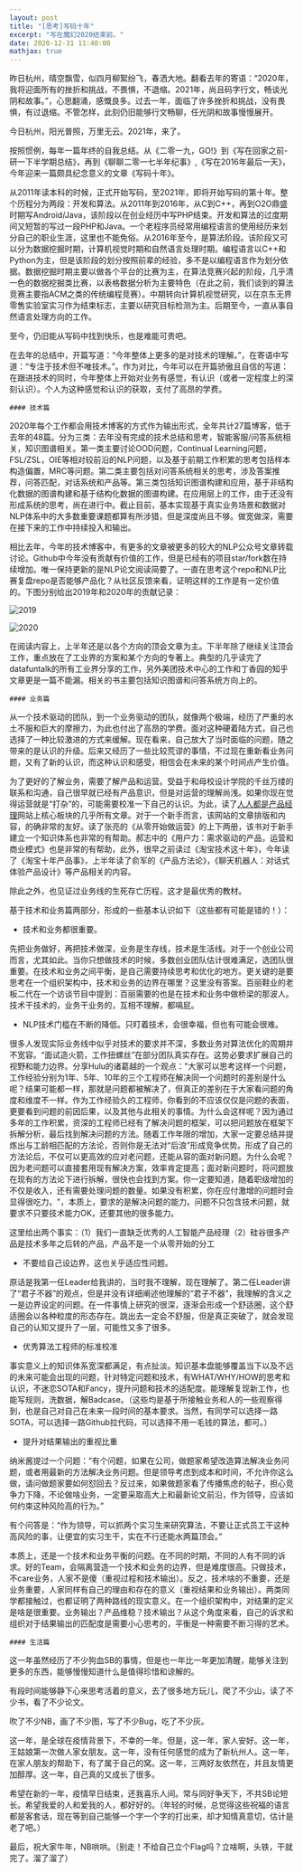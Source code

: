 ```yaml
---
layout: post
title: "[思考]写码十年"
excerpt: "写在魔幻2020结束前。"
date: 2020-12-31 11:40:00
mathjax: true
---
```


昨日杭州，晴空飘雪，似四月柳絮纷飞，春洒大地。翻看去年的寄语：“2020年，我将迎面所有的挫折和挑战，不畏惧，不退缩。2021年，尚且码字行文，畅谈光阴和故事。”，心思翻涌，感慨良多。过去一年，面临了许多挫折和挑战，没有畏惧，有过退缩。不管怎样，此刻仍旧能够行文畅聊，任光阴和故事慢慢展开。

今日杭州，阳光普照，万里无云。​2021年，来了。

按照惯例，每年一篇年终的自我总结。从《二零一九，GO!》到《写在回家之前-研一下半学期总结》，再到《聊聊二零一七半年纪事》,《写在2016年最后一天》，今年迎来一篇颇具纪念意义的文章《写码十年》。

从2011年读本科的时候，正式开始写码，至2021年，即将开始写码的第十年。整个历程分为两段：开发和算法。从2011年到2016年，从C到C++，再到O2O鼎盛时期写Android/Java，该阶段以在创业经历中写PHP结束。开发和算法的过度期间又短暂的写过一段PHP和Java。一个老程序员经常用编程语言的使用经历来划分自己的职业生涯，这里也不能免俗。从2016年至今，是算法阶段。该阶段又可以分为数据挖掘时期，计算机视觉时期和自然语言处理时期。编程语言以C++和Python为主，但是该阶段的划分按照前辈的经验，多不是以编程语言作为划分依据。数据挖掘时期主要以做各个平台的比赛为主，在算法竞赛兴起的阶段，几乎清一色的数据挖掘类比赛，以表格数据分析为主要特色（在此之前，我们谈到的算法竞赛主要指ACM之类的传统编程竞赛）。中期转向计算机视觉研究，以在京东无界零售实验室实习作为结束标志，主要以研究目标检测为主。后期至今，一直从事自然语言处理方向的工作。

至今，仍旧能从写码中找到快乐，也是难能可贵吧。

在去年的总结中，开篇写道：“今年整体上更多的是对技术的理解。”，在寄语中写道：“专注于技术但不唯技术。”。作为对比，今年可以在开篇骄傲且自信的写道：在跟进技术的同时，今年整体上开始对业务有感觉，有认识（或者一定程度上的深刻认识）。个人为这种感觉和认识的获取，支付了高昂的学费。


	#### 技术篇

2020年每个工作都会用技术博客的方式作为输出形式，全年共计27篇博客，低于去年的48篇。分为三类：去年没有完成的技术总结和思考，智能客服/问答系统相关，知识图谱相关。第一类主要讨论OOD问题，Continual Learning问题，FSL/ZSL，OIE等相对较前沿的NLP问题，以及基于前期工作积累的思考包括样本构造偏置，MRC等问题。第二类主要包括对问答系统相关的思考，涉及答案推荐，问答匹配，对话系统和产品等。第三类包括知识图谱构建和应用，基于非结构化数据的图谱构建和基于结构化数据的图谱构建。在应用层上的工作，由于还没有形成系统的思考，尚在进行中。截止目前，基本实现基于真实业务场景和数据对NLP体系中的大多数重要课题都算有所涉猎，但是深度尚且不够。做宽做深，需要在接下来的工作中持续投入和输出。

相比去年，今年的技术博客中，有更多的文章被更多的较大的NLP公众号文章转载讨论。Github中今年没有贡献有价值的工作，但是已经有的项目star/fork数在持续增加。唯一保持更新的是NLP论文阅读简要了。一直在思考这个repo和NLP比赛复盘repo是否能够产品化？从社区反馈来看，证明这样的工作是有一定价值的。下图分别给出2019年和2020年的贡献记录：

![2019](https://ftp.bmp.ovh/imgs/2020/12/1ca196c492440f71.png)

![2020](https://ftp.bmp.ovh/imgs/2020/12/7cf3daf6a50c14a9.png)

在阅读内容上，上半年还是以各个方向的顶会文章为主。下半年除了继续关注顶会工作，重点放在了工业界的方案和某个方向的专著上。典型的几乎读完了datafuntalk的所有工业界分享的工作，另外美团技术中心的工作和丁香园的知乎文章更是一篇不能漏。相关的书主要包括知识图谱和问答系统方向上的。
	
	#### 业务篇

从一个技术驱动的团队，到一个业务驱动的团队，就像两个极端，经历了严重的水土不服和巨大的摩擦力，为此也付出了高昂的学费。面对这种硬着陆方式，自己也选择了一种比较激进的方式来缓解。现在看来，自己放大了当时面临的问题，随之带来的是认识的升级。后来又经历了一些比较荒谬的事情，不过现在重新看业务问题，又有了新的认识，而这种认识和感受，相信会在未来的某个时间点产生价值。

为了更好的了解业务，需要了解产品和运营。受益于和母校设计学院的千丝万缕的联系和沟通，自己很早就已经有产品意识，但是对运营的理解尚浅。如果你现在觉得运营就是“打杂”的，可能需要校准一下自己的认识。为此，读了[人人都是产品经理](http://www.woshipm.com/)网站上核心板块的几乎所有文章。对于一个新手而言，该网站的文章排版和内容，的确非常的友好。读了张亮的《从零开始做运营》的上下两册，该书对于新手建立一个知识体系也非常的有帮助。郝志中的《用户力：需求驱动的产品，运营和商业模式》也是非常的有帮助，此外，很早之前读过《淘宝技术这十年》，今年读了《淘宝十年产品事》，上半年读了俞军的《产品方法论》，《聊天机器人：对话式体验产品设计》等产品相关的内容。

除此之外，也见证过业务线的生死存亡历程，这才是最优秀的教材。

基于技术和业务篇两部分，形成的一些基本认识如下（这些都有可能是错的！）：

+ 技术和业务都很重要。

先把业务做好，再把技术做深，业务是生存线，技术是生活线。对于一个创业公司而言，尤其如此。当你只想做技术的时候，多数创业团队估计很难满足，选团队很重要。在技术和业务之间平衡，是自己需要持续思考和优化的地方。更关键的是要思考在一个组织架构中，技术和业务的边界在哪里？这里没有答案。百丽鞋业的老板二代在一个访谈节目中提到：百丽需要的也是在技术和业务中做桥梁的那波人。技术干技术的，业务干业务的，互相不理解，都嗝屁。

+ NLP技术门槛在不断的降低。只盯着技术，会很幸福，但也有可能会很难。

很多人发现实际业务线中似乎对技术的要求并不深，多数业务对算法优化的周期并不宽容。“面试造火箭，工作扭螺丝”在部分团队真实存在。这势必要求扩展自己的视野和能力边界。分享Hulu的诸葛越的一个观点："大家可以思考这样一个问题，工作经验分别为1年、5年、10年的三个工程师在解决同一个问题时的差别是什么呢？结果可能都一样，那就是问题都被解决了，但真正的差别在于大家看问题的角度和维度不一样。作为工作经验久的工程师，你看到的不应该仅仅是问题的表面，更要看到问题的前因后果，以及其他与此相关的事情。为什么会这样呢？因为通过多年的工作积累，资深的工程师已经有了解决问题的框架，可以把问题放在框架下拆解分析，最后找到解决问题的方法。随着工作年限的增加，大家一定要总结并提炼出与工龄相匹配的方法论，否则你是无法对“后浪”形成竞争优势。形成了自己的方法论后，不仅可以更高效的应对老问题，还能从容的面对新问题。为什么会呢？因为老问题可以直接套用现有解决方案，效率肯定提高；面对新问题时，将问题放在现有的方法论下进行拆解，很快也会找到方案。你一定要知道，随着职级增加的不仅是收入，还有需要处理问题的数量。如果没有积累，你在应付激增的问题时会显得很吃力。"，本质上，要求的是解决问题的能力。问题不只包含技术问题，就要求不只要技术能力OK，还要其他的很多能力。

这里给出两个事实：（1）我们一直缺乏优秀的人工智能产品经理（2）硅谷很多产品是技术多年之后转的产品，产品不是一个从零开始的分工

+ 不要给自己设边界，这也关乎适应性问题。

原话是我第一任Leader给我讲的，当时我不理解，现在理解了。第二任Leader讲了“君子不器”的观点，但是并没有详细阐述他理解的“君子不器”，我理解的含义之一是边界设定的问题。在一件事情上研究的很深，逐渐会形成一个舒适圈，这个舒适圈会以各种粒度的形态存在。跳出去一定会不舒服，但是真正突破了，就会发现自己的认知又提升了一层，可能性又多了很多。

+ 优秀算法工程师的标准校准

事实意义上的知识体系宽深都满足，有点扯淡。知识基本盘能够覆盖当下以及不远的未来可能会出现的问题，针对特定问题和技术，有WHAT/WHY/HOW的思考和认识，不迷恋SOTA和Fancy，提升问题和技术的适配度。能理解复现新工作，也能写规则，洗数据，解Badcase。（这些均是基于所接触业务和人的一些观察得到，也是自己对自己在未来一段时间的基本要求。当然，有同学可以选择一路SOTA，可以选择一路Github拉代码，可以选择不用一毛钱的算法，都可。）

+ 提升对结果输出的重视比重

纳米酱提过一个问题：“有个问题，如果在公司，做题家希望改造算法解决业务问题，或者用最新的方法解决业务问题。但是领导考虑到成本和时间，不允许你这么做，请问做题家要如何怼回去？反过来，如果做题家看了传播焦虑的帖子，担心竞争力下降，不论做啥业务，一定要采取高大上和最新论文前沿，作为领导，应该如何约束这种风险高的行为。”

有个问答是：“作为领导，可以抓两个实习生来研究算法，不要让正式员工干这种高风险的事，让便宜的实习生干，实在不行还能水两篇顶会。”

本质上，还是一个技术和业务平衡的问题。在不同的时期，不同的人有不同的诉求。好的Team，会隔离营造一个技术和业务的边界，但是难度很高。只做技术，不care业务，人家不是傻（重视过程和技术输出）。反之，技术啥的不重要，还是业务重要，人家同样有自己的理由和存在的意义（重视结果和业务输出）。两类同学都接触过，也都证明了两种路线的现实意义。在一个组织架构中，对结果的定义是啥是很重要。业务输出？产品维稳？技术输出？从这个角度来看，自己的诉求和组织对于结果输出的匹配度是需要小心思考的，平衡是一种需要不断习得的艺术。

	#### 生活篇

这一年虽然经历了不少狗血SB的事情，但是也一年比一年更加清醒，能够关注到更多的东西，能够慢慢知道什么是值得珍惜和谅解的。

有段时间能够静下心来思考活着的意义，去了很多地方玩儿，爬了不少山，读了不少书，看了不少论文。

吹了不少NB，画了不少图，写了不少Bug，吃了不少灰。

这一年，是全球在疫情背景下，不幸的一年。但是，这一年，家人安好。这一年，王姑娘第一次做人家女朋友。这一年，没有任何感觉的成为了新杭州人。这一年，在家人朋友的帮助下，有了属于自己的窝。这一年，三两好友依然在，并且友情更加醇厚。这一年，自己真的又成长了很多。

希望在新的一年，疫情早日结束，还我喜乐人间。常与同好争天下，不共SB论短长。希望我爱的人和爱我的人，都好好的。（年轻的时候，总觉得这些祝福的语言都是客套话，现在等到自己能够一个字一个字的打出来，却才知情真意切，估计是老了吧。）

最后，祝大家牛年，NB哄哄。（别走！不给自己立个Flag吗？立啥啊，​头铁，干就完了。​溜了溜了）